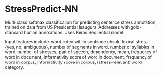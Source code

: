 # StressPredict-NN
Multi-class softmax classification for predicting sentence stress annotation, trained on data from US Presidential Inaugural Addresses with gold-standard human annotations. Uses Keras Sequential model.

Input features include: word index within sentence chunk, lexical stress {yes, no, ambiguous}, number of segments in word, number of syllables in word, number of stresses, part of speech, dependency, mean, frequency of word in document, informativity score of word in document, frequency of word in corpus, informativity score in corpus, (stress-relevant) word category.
